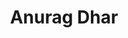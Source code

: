 ---
title: "Anurag Dhar"
role: "Director of Sponsorships"
index: 10
year: "2023"
status: current_executive
# image: /images/people/anurag_dhar.jpg
degree:
email:
linkedin-url:
---
